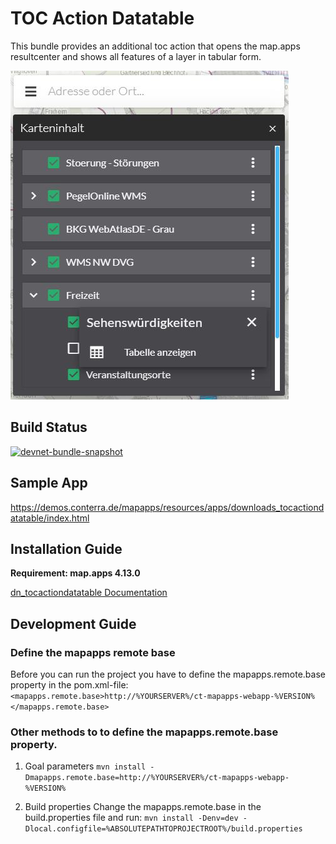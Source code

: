 # TOC Action Datatable

This bundle provides an additional toc action that opens the map.apps resultcenter and shows all features of a layer in tabular form.

![Screenshot App](https://github.com/conterra/mapapps-toc-action-datatable/blob/master/screenshot.JPG)

## Build Status
[![devnet-bundle-snapshot](https://github.com/conterra/mapapps-toc-action-datatable/actions/workflows/devnet-bundle-snapshot.yml/badge.svg)](https://github.com/conterra/mapapps-toc-action-datatable/actions/workflows/devnet-bundle-snapshot.yml)

## Sample App
https://demos.conterra.de/mapapps/resources/apps/downloads_tocactiondatatable/index.html

## Installation Guide
**Requirement: map.apps 4.13.0**

[dn_tocactiondatatable Documentation](https://github.com/conterra/mapapps-toc-action-datatable/tree/master/src/main/js/bundles/dn_tocactiondatatable)

## Development Guide
### Define the mapapps remote base
Before you can run the project you have to define the mapapps.remote.base property in the pom.xml-file:
`<mapapps.remote.base>http://%YOURSERVER%/ct-mapapps-webapp-%VERSION%</mapapps.remote.base>`

### Other methods to to define the mapapps.remote.base property.
1. Goal parameters
`mvn install -Dmapapps.remote.base=http://%YOURSERVER%/ct-mapapps-webapp-%VERSION%`

2. Build properties
Change the mapapps.remote.base in the build.properties file and run:
`mvn install -Denv=dev -Dlocal.configfile=%ABSOLUTEPATHTOPROJECTROOT%/build.properties`
